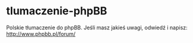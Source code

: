 # tlumaczenie-phpBB
Polskie tłumaczenie do phpBB. Jeśli masz jakieś uwagi, odwiedź i napisz: http://www.phpbb.pl/forum/
